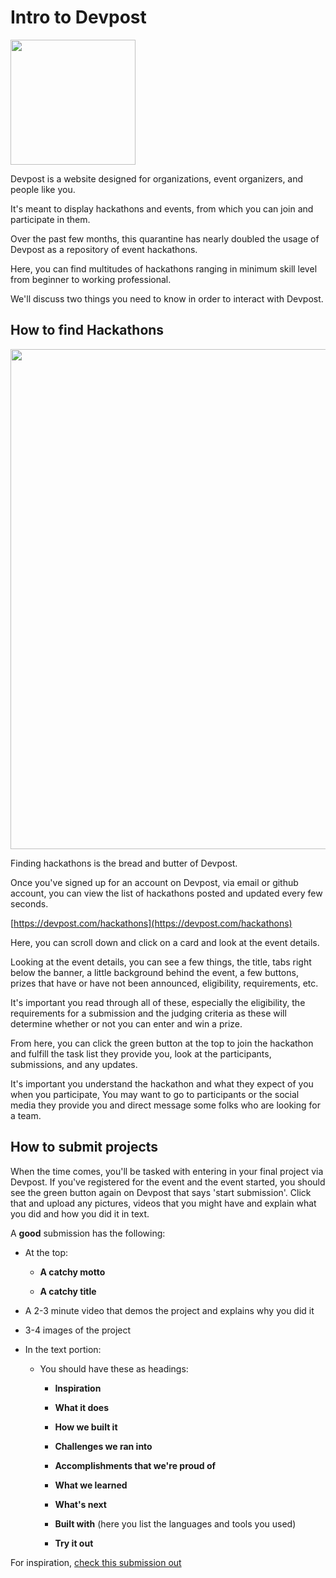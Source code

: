 # Intro to Devpost

<img src="https://i.ibb.co/FVBm6xm/Screenshot-from-2020-08-29-18-46-54.png" height="200"></img>

Devpost is a website designed for organizations, event organizers, and people like you.

It's meant to display hackathons and events, from which you can join and participate in them.

Over the past few months, this quarantine has nearly doubled the usage of Devpost as a repository of event hackathons.

Here, you can find multitudes of hackathons ranging in minimum skill level from beginner to working professional.

We'll discuss two things you need to know in order to interact with Devpost.

## How to find Hackathons

<img src="https://i.ibb.co/7XqP7wk/Screenshot-from-2020-08-29-18-49-03.png" width="800"></img>

Finding hackathons is the bread and butter of Devpost.

Once you've signed up for an account on Devpost, via email or github account, you can view the list of hackathons posted and updated every few seconds.

[https://devpost.com/hackathons](https://devpost.com/hackathons)

Here, you can scroll down and click on a card and look at the event details.

Looking at the event details, you can see a few things, the title, tabs right below the banner, a little background behind the event, a few buttons, prizes that have or have not been announced, eligibility, requirements, etc.

It's important you read through all of these, especially the eligibility, the requirements for a submission and the judging criteria as these will determine whether or not you can enter and win a prize.

From here, you can click the green button at the top to join the hackathon and fulfill the task list they provide you, look at the participants, submissions, and any updates.

It's important you understand the hackathon and what they expect of you when you participate, You may want to go to participants or the social media they provide you and direct message some folks who are looking for a team.

## How to submit projects

When the time comes, you'll be tasked with entering in your final project via Devpost. If you've registered for the event and the event started, you should see the green button again on Devpost that says 'start submission'.  Click that and upload any pictures, videos that you might have and explain what you did and how you did it in text.

A **good** submission has the following:

- At the top:

    - **A catchy motto**

    - **A catchy title**

- A 2-3 minute video that demos the project and explains why you did it

- 3-4 images of the project

- In the text portion:

    * You should have these as headings:

        - **Inspiration**

        - **What it does**

        - **How we built it**

        - **Challenges we ran into**

        - **Accomplishments that we're proud of**

        - **What we learned**

        - **What's next**

        - **Built with** (here you list the languages and tools you used)

        - **Try it out**

For inspiration, [check this submission out](https://devpost.com/software/d8dungeon)
